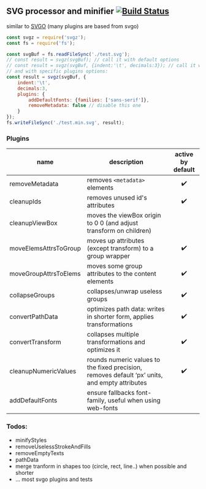 ## SVG processor and minifier [![Build Status](https://travis-ci.org/caub/svgz.svg?branch=master)](https://travis-ci.org/caub/svgz)

similar to [SVGO](https://github.com/svg/svgo) (many plugins are based from svgo)

```js
const svgz = require('svgz');
const fs = require('fs');

const svgBuf = fs.readFileSync('./test.svg');
// const result = svgz(svgBuf); // call it with default options
// const result = svgz(svgBuf, {indent:'\t', decimals:3}); // call it with different global options
// and with specific plugins options:
const result = svgz(svgBuf, {
	indent:'\t', 
	decimals:3,
	plugins: {
		addDefaultFonts: {families: ['sans-serif']},
		removeMetadata: false // disable this one
	}
});
fs.writeFileSync('./test.min.svg', result);
```

### Plugins

| name | description | active by default |
| --- | --- | :---: |
| removeMetadata | removes `<metadata>` elements | :heavy_check_mark: |
| cleanupIds | removes unused id's attributes | :heavy_check_mark: |
| cleanupViewBox | moves the viewBox origin to 0 0 (and adjust transform on children) |  |
| moveElemsAttrsToGroup | moves up attributes (except transform) to a group wrapper | :heavy_check_mark: |
| moveGroupAttrsToElems | moves some group attributes to the content elements | :heavy_check_mark: |
| collapseGroups | collapses/unwrap useless groups | :heavy_check_mark: |
| convertPathData | optimizes path data: writes in shorter form, applies transformations | :heavy_check_mark: |
| convertTransform | collapses multiple transformations and optimizes it | :heavy_check_mark: |
| cleanupNumericValues | rounds numeric values to the fixed precision, removes default ‘px’ units, and empty attributes | :heavy_check_mark: |
| addDefaultFonts | ensure fallbacks font-family, useful when using web-fonts |  |

### Todos:

- minifyStyles
- removeUselessStrokeAndFills
- removeEmptyTexts
- pathData
- merge tranform in shapes too (circle, rect, line..) when possible and shorter
- ... most svgo plugins and tests